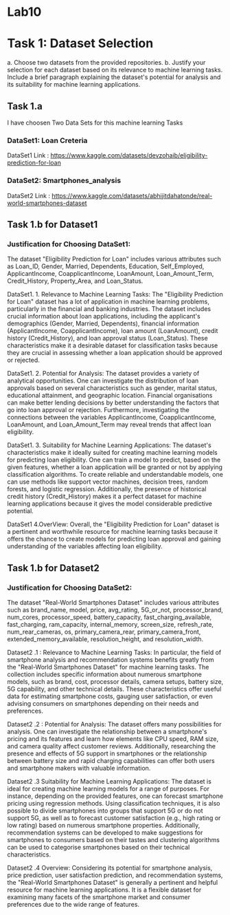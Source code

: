# Lab10

# Task 1: Dataset Selection 

a.	Choose two datasets from the provided repositories. 
b.	Justify your selection for each dataset based on its relevance to machine learning tasks. Include a brief paragraph explaining the dataset's potential for analysis and its suitability for machine learning applications. 

## Task 1.a 
I have choosen Two Data Sets for this machine learning Tasks
### DataSet1:  Loan Creteria
DataSet1 Link : https://www.kaggle.com/datasets/devzohaib/eligibility-prediction-for-loan

### DataSet2: Smartphones_analysis
DataSet2 Link : https://www.kaggle.com/datasets/abhijitdahatonde/real-world-smartphones-dataset

## Task 1.b for Dataset1
### Justification for Choosing DataSet1:

The dataset  "Eligibility Prediction for Loan" includes various attributes such as Loan_ID, Gender, Married, Dependents, Education, Self_Employed, ApplicantIncome, CoapplicantIncome, LoanAmount, Loan_Amount_Term, Credit_History, Property_Area, and Loan_Status.
 
DataSet1. 1. Relevance to Machine Learning Tasks: The "Eligibility Prediction for Loan" dataset has a lot of application in machine learning problems, particularly in the financial and banking industries. The dataset includes crucial information about loan applications, including the applicant's demographics (Gender, Married, Dependents), financial information (ApplicantIncome, CoapplicantIncome), loan amount (LoanAmount), credit history (Credit_History), and loan approval status (Loan_Status). These characteristics make it a desirable dataset for classification tasks because they are crucial in assessing whether a loan application should be approved or rejected.


DataSet1. 2. Potential for Analysis: The dataset provides a variety of analytical opportunities. One can investigate the distribution of loan approvals based on several characteristics such as gender, marital status, educational attainment, and geographic location. Financial organisations can make better lending decisions by better understanding the factors that go into loan approval or rejection. Furthermore, investigating the connections between the variables ApplicantIncome, CoapplicantIncome, LoanAmount, and Loan_Amount_Term may reveal trends that affect loan eligibility.


DataSet1. 3. Suitability for Machine Learning Applications: The dataset's characteristics make it ideally suited for creating machine learning models for predicting loan eligibility. One can train a model to predict, based on the given features, whether a loan application will be granted or not by applying classification algorithms. To create reliable and understandable models, one can use methods like support vector machines, decision trees, random forests, and logistic regression. Additionally, the presence of historical credit history (Credit_History) makes it a perfect dataset for machine learning applications because it gives the model considerable predictive potential.


DataSet1 4.OverView: Overall, the "Eligibility Prediction for Loan" dataset is a pertinent and worthwhile resource for machine learning tasks because it offers the chance to create models for predicting loan approval and gaining understanding of the variables affecting loan eligibility.


## Task 1.b for Dataset2
### Justification for Choosing DataSet2:

The dataset "Real-World Smartphones Dataset" includes various attributes such as brand_name, model, price, avg_rating, 5G_or_not, processor_brand, num_cores, processor_speed, battery_capacity, fast_charging_available, fast_charging, ram_capacity, internal_memory, screen_size, refresh_rate, num_rear_cameras, os, primary_camera_rear, primary_camera_front, extended_memory_available, resolution_height, and resolution_width.


Dataset2 .1 : Relevance to Machine Learning Tasks: In particular, the field of smartphone analysis and recommendation systems benefits greatly from the "Real-World Smartphones Dataset" for machine learning tasks. The collection includes specific information about numerous smartphone models, such as brand, cost, processor details, camera setups, battery size, 5G capability, and other technical details. These characteristics offer useful data for estimating smartphone costs, gauging user satisfaction, or even advising consumers on smartphones depending on their needs and preferences.


Dataset2 .2 : Potential for Analysis: The dataset offers many possibilities for analysis. One can investigate the relationship between a smartphone's pricing and its features and learn how elements like CPU speed, RAM size, and camera quality affect customer reviews. Additionally, researching the presence and effects of 5G support in smartphones or the relationship between battery size and rapid charging capabilities can offer both users and smartphone makers with valuable information.


Dataset2 .3 Suitability for Machine Learning Applications: The dataset is ideal for creating machine learning models for a range of purposes. For instance, depending on the provided features, one can forecast smartphone pricing using regression methods. Using classification techniques, it is also possible to divide smartphones into groups that support 5G or do not support 5G, as well as to forecast customer satisfaction (e.g., high rating or low rating) based on numerous smartphone properties. Additionally, recommendation systems can be developed to make suggestions for smartphones to consumers based on their tastes and clustering algorithms can be used to categorise smartphones based on their technical characteristics.


Dataset2 .4 Overview: Considering its potential for smartphone analysis, price prediction, user satisfaction prediction, and recommendation systems, the "Real-World Smartphones Dataset" is generally a pertinent and helpful resource for machine learning applications. It is a flexible dataset for examining many facets of the smartphone market and consumer preferences due to the wide range of features.











